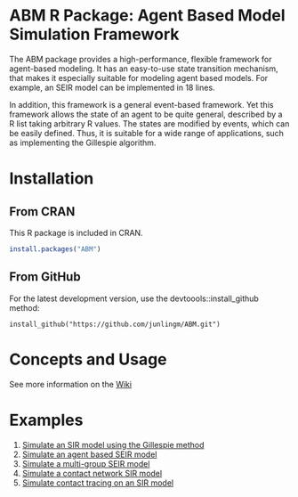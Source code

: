 # ABM R Package: Agent Based Model Simulation Framework

The ABM package provides a high-performance, flexible framework for agent-based modeling. It has an easy-to-use state transition mechanism, that makes it especially suitable for modeling agent based models. For example, an SEIR model can be implemented in 18 lines. 

In addition, this framework is a general event-based framework.  Yet this framework allows the state of an agent to be quite general, described by a R list taking arbitrary R values. The states are modified by events, which can be easily defined. Thus, it is suitable for a wide range of applications, such as implementing  the Gillespie algorithm.

# Installation

## From CRAN
This R package is included in CRAN.  
```r
install.packages("ABM")
```

## From GitHub
For the latest development version, use the devtoools::install_github method:
```
install_github("https://github.com/junlingm/ABM.git")
```

# Concepts and Usage

See more information on the [Wiki](https://github.com/junlingm/ABM/wiki/)

# Examples
  1. [Simulate an SIR model using the Gillespie method](https://github.com/junlingm/ABM/wiki/Gillespie-SIR)
  2. [Simulate an agent based SEIR model](https://github.com/junlingm/ABM/wiki/Agent-SEIR)
  3. [Simulate a multi-group SEIR model](https://github.com/junlingm/ABM/wiki/Agent-Multigroup)
  4. [Simulate a contact network SIR model](https://github.com/junlingm/ABM/wiki/Agent-Network-SIR)
  5. [Simulate contact tracing on an SIR model](https://github.com/junlingm/ABM/wiki/Contact-Tracing-SIR)

